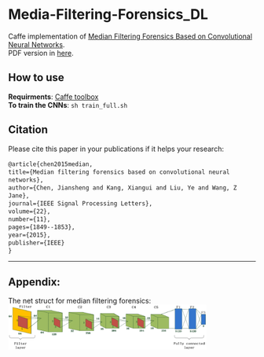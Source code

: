 # Media-Filtering-Forensics_DL
 Caffe implementation of [Median Filtering Forensics Based on Convolutional Neural Networks](https://ieeexplore.ieee.org/abstract/document/7113799).  
 PDF version in [here](./demo/pdf/07113799.pdf).
 
 ## How to use
 **Requirments**: [Caffe toolbox](http://caffe.berkeleyvision.org/)  
 **To train the CNNs**: 
    ``` sh train_full.sh ```


## Citation
Please cite this paper in your publications if it helps your research:

    @article{chen2015median,
    title={Median filtering forensics based on convolutional neural networks},
    author={Chen, Jiansheng and Kang, Xiangui and Liu, Ye and Wang, Z Jane},
    journal={IEEE Signal Processing Letters},
    volume={22},
    number={11},
    pages={1849--1853},
    year={2015},
    publisher={IEEE}
    }
---
## Appendix:
The net struct for median filtering forensics:
<img src="./demo/framework.gif" width="80%">